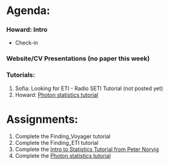 # Agenda:

### Howard: Intro
- Check-in

### Website/CV Presentations (no paper this week)
    
### Tutorials:
1. Sofia: Looking for ETI - Radio SETI Tutorial (not posted yet)
2. Howard: [Photon statistics tutorial](photon_stats_tutorial.ipynb)

# Assignments:
1. Complete the Finding_Voyager tutorial
2. Complete the Finding_ETI tutorial
3. Complete the [Intro to Statistics Tutorial from Peter Norvig](https://nbviewer.jupyter.org/url/norvig.com/ipython/Probability.ipynb)
4. Complete the [Photon statistics tutorial](photon_stats_tutorial.ipynb)
